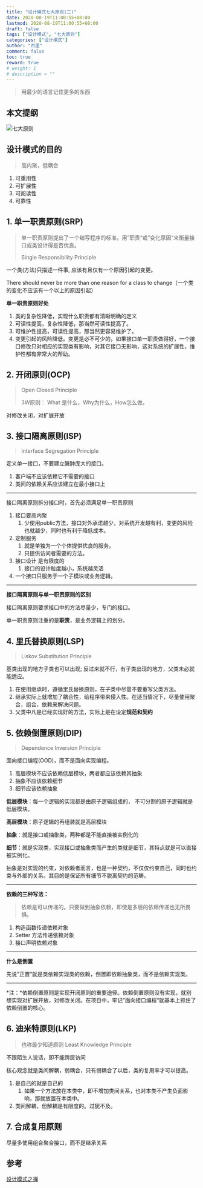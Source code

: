 ```yaml
---
title: "设计模式七大原则(二)"
date: 2020-08-19T11:00:55+08:00
lastmod: 2020-08-19T11:00:55+08:00
draft: false
tags: ["设计模式", "七大原则"]
categories: ["设计模式"]
author: "百里"
comment: false
toc: true
reward: true
# weight: 1
# description = ""
---
```

> 用最少的语言记住更多的东西

## 本文提纲
![七大原则](http://img.sgfoot.com/b/20200819161947.png?imageslim)

## 设计模式的目的

> 高内聚，低耦合

1. 可重用性
2. 可扩展性
3. 可阅读性
4. 可靠性

## 1. 单一职责原则(SRP)

> 单一职责原则提出了一个编写程序的标准，用”职责“或”变化原因“来衡量接口或类设计得是否优良。
>
> Single Responsibility Principle

一个类(方法)只描述一件事, 应该有且仅有一个原因引起的变更。

There should never be more than one reason for a class to change（一个类的变化不应该有一个以上的原因引起）

**单一职责原则好处**

1. 类的复杂性降低，实现什么职责都有清晰明确的定义
2. 可读性提高，复杂性降低，那当然可读性提高了。
3. 可维护性提高，可读性提高，那当然更容易维护了。
4. 变更引起的风险降低。变更是必不可少的，如果接口单一职责做得好，一个接口修改只对相应的实现类有影响，对其它接口无影响，这对系统的扩展性，维护性都有非常大的帮助。

## 2. 开闭原则(OCP)

> Open Closed Principle
>
> 3W原则： What 是什么，Why为什么，How怎么做。

对修改关闭，对扩展开放

## 3. 接口隔离原则(ISP)

> Interface Segregation Principle

定义单一接口，不要建立臃肿庞大的接口。

1. 客户端不应该依赖它不需要的接口
2. 类间的依赖关系应该建立在最小接口上

---

接口隔离原则拆分接口时，首先必须满足单一职责原则

1. 接口要高内聚
   1. 少使用public方法，接口对外承诺越少，对系统开发越有利，变更的风险也就越少，同时也有利于降低成本。
2. 定制服务
   1. 就是单独为一个个体提供优良的服务。
   2. 只提供访问者需要的方法。
3. 接口设计 是有限度的
   1. 接口的设计粒度越小，系统越灵活
4. 一个接口只服务于一个子模块或业务逻辑。

----

**接口隔离原则与单一职责原则的区别**

接口隔离原则要求接口中的方法尽量少，专门的接口。

单一职责原则注重的是**职责**，是业务逻辑上的划分。

## 4. 里氏替换原则(LSP)

> Liskov Substitution Principle

基类出现的地方子类也可以出现; 反过来就不行，有子类出现的地方，父类未必就能适应。

1. 在使用继承时，遵循里氏替换原则，在子类中尽量不要重写父类方法。
2. 继承实际上就增加了耦合性，给程序带来侵入性。在适当情况下，尽量使用聚合，组合，依赖来解决问题。
3. 父类中凡是已经实现好的方法，实际上是在设定**规范和契约**

## 5. 依赖倒置原则(DIP)

> Dependence Inversion Principle

面向接口编程(OOD)，而不是面向实现编程。

1. 高层模块不应该依赖低层模块，两者都应该依赖其抽象
2. 抽象不应该依赖细节
3. 细节应该依赖抽象

**低层模块**：每一个逻辑的实现都是由原子逻辑组成的， 不可分割的原子逻辑就是低层模块。

**高层模块**：原子逻辑的再组装就是高层模块

**抽象**：就是接口或抽象类，两种都是不能直接被实例化的

**细节**：就是实现类，实现接口或抽象类而产生的类就是细节，其特点就是可以直接被实例化。

抽象是对实现的约束，对依赖者而言，也是一种契约，不仅仅约束自己，同时也约束与外部的关系。其目的是保证所有细节不脱离契约的范畴。

------

**依赖的三种写法：**

> 依赖是可以传递的。只要做到抽象依赖，即使是多层的依赖传递也无所畏惧。

1. 构造函数传递依赖对象 
2. Setter 方法传递依赖对象 
3. 接口声明依赖对象

----

**什么是倒置**

先说”正置“就是类依赖实现类的依赖，倒置即依赖抽象类，而不是依赖实现类。

---

*注：*依赖倒置原则是实现开闭原则的重要途径。依赖倒置原则没有实现，就别想实现对扩展开放，对修改关闭。在项目中，牢记”面向接口编程“就基本上抓住了依赖倒置的核心。

## 6. 迪米特原则(LKP)

> 也称最少知道原则 Least Knowledge Principle

不跟陌生人说话，即不能跨层访问

核心观念就是类间解耦，弱耦合，只有弱耦合了以后，类的复用率才可以提高。

1. 是自己的就是自己的
   1. 如果一个方法放在本类中，即不增加类间关系，也对本类不产生负面影响，那就放置在本类中。
2. 类间解耦，但解耦是有限度的。过犹不及。

## 7. 合成复用原则
尽量多使用组合聚合接口，而不是继承关系




## 参考

[设计模式之禅](http://yuedu.163.com/source/ac5cdaf586b347b882579c2efebcc78b_4)

